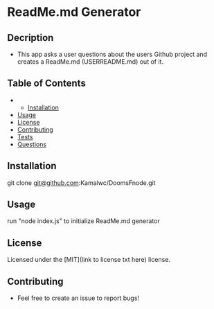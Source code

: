 # ReadMe.md Generator

## Decription 
* This app asks a user questions about the users Github project and creates a ReadMe.md (USERREADME.md) out of it. 

## Table of Contents 
* * [Installation](#installation)
* [Usage](#usage)
* [License](#license)
* [Contributing](#contributing)
* [Tests](#tests)
* [Questions](#questions)
        
    
## Installation
git clone git@github.com:Kamalwc/DoomsFnode.git

## Usage
run "node index.js" to initialize ReadMe.md generator

## License
Licensed under the [MIT](link to license txt here) license.

## Contributing
* Feel free to create an issue to report bugs!

    